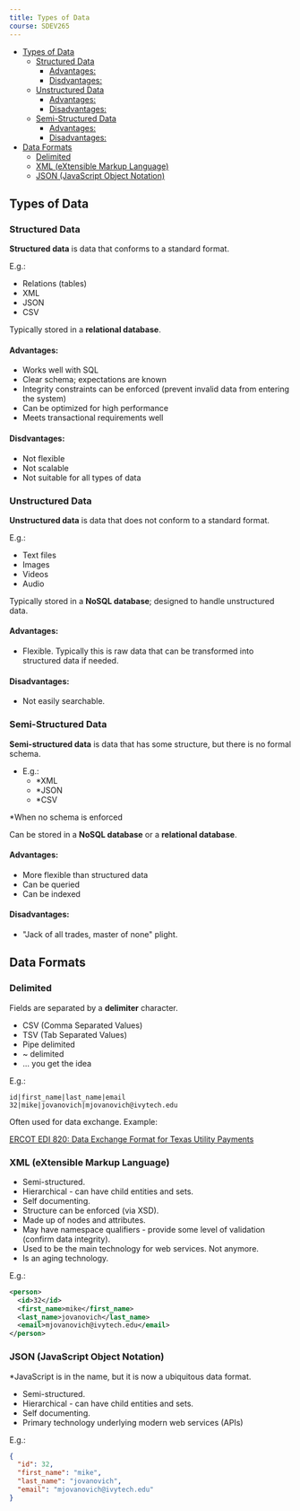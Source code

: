 ```yaml
---
title: Types of Data
course: SDEV265
---
```


- [Types of Data](#types-of-data)
  - [Structured Data](#structured-data)
    - [Advantages:](#advantages)
    - [Disdvantages:](#disdvantages)
  - [Unstructured Data](#unstructured-data)
    - [Advantages:](#advantages-1)
    - [Disadvantages:](#disadvantages)
  - [Semi-Structured Data](#semi-structured-data)
    - [Advantages:](#advantages-2)
    - [Disadvantages:](#disadvantages-1)
- [Data Formats](#data-formats)
  - [Delimited](#delimited)
  - [XML (eXtensible Markup Language)](#xml-extensible-markup-language)
  - [JSON (JavaScript Object Notation)](#json-javascript-object-notation)

## Types of Data

### Structured Data

**Structured data** is data that conforms to a standard format.

E.g.:

- Relations (tables)
- XML
- JSON
- CSV

Typically stored in a **relational database**.

#### Advantages:

- Works well with SQL
- Clear schema; expectations are known
- Integrity constraints can be enforced (prevent invalid data from entering the system)
- Can be optimized for high performance
- Meets transactional requirements well

#### Disdvantages:

- Not flexible
- Not scalable
- Not suitable for all types of data

### Unstructured Data

**Unstructured data** is data that does not conform to a standard format.

E.g.:

- Text files
- Images
- Videos
- Audio

Typically stored in a **NoSQL database**; designed to handle unstructured data.

#### Advantages:

- Flexible. Typically this is raw data that can be transformed into structured data if needed.

#### Disadvantages:

- Not easily searchable.

### Semi-Structured Data

**Semi-structured data** is data that has some structure, but there is no formal schema.

- E.g.:
  - \*XML
  - \*JSON
  - \*CSV

\*When no schema is enforced

Can be stored in a **NoSQL database** or a **relational database**.

#### Advantages:

- More flexible than structured data
- Can be queried
- Can be indexed

#### Disadvantages:

- "Jack of all trades, master of none" plight.

## Data Formats

### Delimited

Fields are separated by a **delimiter** character.

- CSV (Comma Separated Values)
- TSV (Tab Separated Values)
- Pipe delimited
- ~ delimited
- ... you get the idea

E.g.:

```
id|first_name|last_name|email
32|mike|jovanovich|mjovanovich@ivytech.edu
```

Often used for data exchange. Example:

[ERCOT EDI 820: Data Exchange Format for Texas Utility Payments](https://www.ercot.com/files/docs/2017/04/11/2017_I145-820_02_Examples_V40_W_bai_file_format.doc)

### XML (eXtensible Markup Language)

- Semi-structured.
- Hierarchical - can have child entities and sets.
- Self documenting.
- Structure can be enforced (via XSD).
- Made up of nodes and attributes.
- May have namespace qualifiers - provide some level of validation (confirm data integrity).
- Used to be the main technology for web services. Not anymore.
- Is an aging technology.

E.g.:

```xml
<person>
  <id>32</id>
  <first_name>mike</first_name>
  <last_name>jovanovich</last_name>
  <email>mjovanovich@ivytech.edu</email>
</person>
```

### JSON (JavaScript Object Notation)

\*JavaScript is in the name, but it is now a ubiquitous data format.

- Semi-structured.
- Hierarchical - can have child entities and sets.
- Self documenting.
- Primary technology underlying modern web services (APIs)

E.g.:

```json
{
  "id": 32,
  "first_name": "mike",
  "last_name": "jovanovich",
  "email": "mjovanovich@ivytech.edu"
}
```
